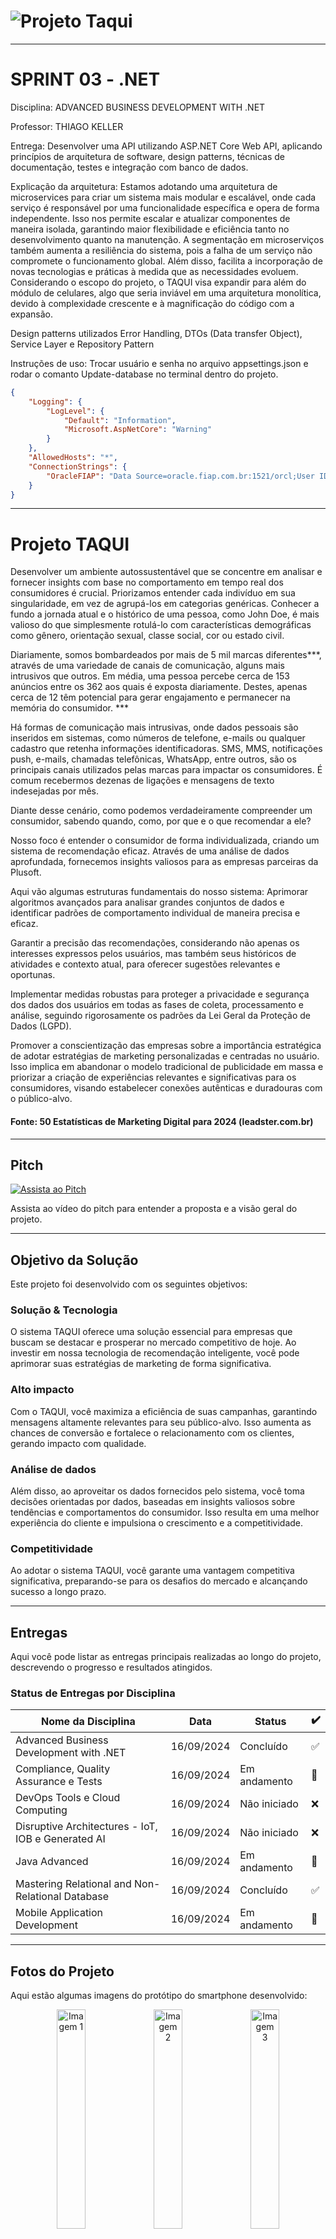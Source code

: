 # ![Projeto Taqui](https://i.ibb.co/0jg7twX/BANNER-TAQUI.png)

---

# SPRINT 03 - .NET

Disciplina: 
ADVANCED BUSINESS DEVELOPMENT WITH .NET

Professor: 
THIAGO KELLER

Entrega: 
Desenvolver uma API utilizando ASP.NET Core Web API, aplicando princípios de arquitetura de software, design patterns, técnicas de documentação, testes e integração com banco de dados.

Explicação da arquitetura:
Estamos adotando uma arquitetura de microservices para criar um sistema mais modular e escalável, onde cada serviço é responsável por uma funcionalidade específica e opera de forma independente. Isso nos permite escalar e atualizar componentes de maneira isolada, garantindo maior flexibilidade e eficiência tanto no desenvolvimento quanto na manutenção. A segmentação em microserviços também aumenta a resiliência do sistema, pois a falha de um serviço não compromete o funcionamento global. Além disso, facilita a incorporação de novas tecnologias e práticas à medida que as necessidades evoluem. Considerando o escopo do projeto, o TAQUI visa expandir para além do módulo de celulares, algo que seria inviável em uma arquitetura monolítica, devido à complexidade crescente e à magnificação do código com a expansão.

Design patterns utilizados Error Handling, DTOs (Data transfer Object), Service Layer e Repository Pattern

Instruções de uso: Trocar usuário e senha no arquivo appsettings.json e rodar o comanto Update-database no terminal dentro do projeto.

```json
{
    "Logging": {
        "LogLevel": {
            "Default": "Information",
            "Microsoft.AspNetCore": "Warning"
        }
    },
    "AllowedHosts": "*",
    "ConnectionStrings": {
        "OracleFIAP": "Data Source=oracle.fiap.com.br:1521/orcl;User ID=rm552342;Password=010605;"
    }
}

```
---

# Projeto TAQUI

Desenvolver um ambiente autossustentável que se concentre em analisar e fornecer insights com base no comportamento em tempo real dos consumidores é crucial. Priorizamos entender cada indivíduo em sua singularidade, em vez de agrupá-los em categorias genéricas. Conhecer a fundo a jornada atual e o histórico de uma pessoa, como John Doe, é mais valioso do que simplesmente rotulá-lo com características demográficas como gênero, orientação sexual, classe social, cor ou estado civil.

Diariamente, somos bombardeados por mais de 5 mil marcas diferentes***, através de uma variedade de canais de comunicação, alguns mais intrusivos que outros. Em média, uma pessoa percebe cerca de 153 anúncios entre os 362 aos quais é exposta diariamente. Destes, apenas cerca de 12 têm potencial para gerar engajamento e permanecer na memória do consumidor. ***

Há formas de comunicação mais intrusivas, onde dados pessoais são inseridos em sistemas, como números de telefone, e-mails ou qualquer cadastro que retenha informações identificadoras. SMS, MMS, notificações push, e-mails, chamadas telefônicas, WhatsApp, entre outros, são os principais canais utilizados pelas marcas para impactar os consumidores. É comum recebermos dezenas de ligações e mensagens de texto indesejadas por mês.

Diante desse cenário, como podemos verdadeiramente compreender um consumidor, sabendo quando, como, por que e o que recomendar a ele?

Nosso foco é entender o consumidor de forma individualizada, criando um sistema de recomendação eficaz. Através de uma análise de dados aprofundada, fornecemos insights valiosos para as empresas parceiras da Plusoft.

Aqui vão algumas estruturas fundamentais do nosso sistema:
Aprimorar algoritmos avançados para analisar grandes conjuntos de dados e identificar padrões de comportamento individual de maneira precisa e eficaz.

Garantir a precisão das recomendações, considerando não apenas os interesses expressos pelos usuários, mas também seus históricos de atividades e contexto atual, para oferecer sugestões relevantes e oportunas.

Implementar medidas robustas para proteger a privacidade e segurança dos dados dos usuários em todas as fases de coleta, processamento e análise, seguindo rigorosamente os padrões da Lei Geral da Proteção de Dados (LGPD).

Promover a conscientização das empresas sobre a importância estratégica de adotar estratégias de marketing personalizadas e centradas no usuário. Isso implica em abandonar o modelo tradicional de publicidade em massa e priorizar a criação de experiências relevantes e significativas para os consumidores, visando estabelecer conexões autênticas e duradouras com o público-alvo.

#### Fonte: 50 Estatísticas de Marketing Digital para 2024 (leadster.com.br)
---

## Pitch

[![Assista ao Pitch](https://i.ibb.co/DVRpqxq/taqui-imagem-tela-video-2.png)](https://www.youtube.com/playlist?list=PLnsC4Y30EcL7rDCMiPKU8FRtReYc_HDMP)

Assista ao vídeo do pitch para entender a proposta e a visão geral do projeto.

---

## Objetivo da Solução

Este projeto foi desenvolvido com os seguintes objetivos:

### Solução & Tecnologia
O sistema TAQUI oferece uma solução essencial para empresas que buscam se destacar e prosperar no mercado competitivo de hoje. Ao investir em nossa tecnologia de recomendação inteligente, você pode aprimorar suas estratégias de marketing de forma significativa.

### Alto impacto
Com o TAQUI, você maximiza a eficiência de suas campanhas, garantindo mensagens altamente relevantes para seu público-alvo. Isso aumenta as chances de conversão e fortalece o relacionamento com os clientes, gerando impacto com qualidade.

### Análise de dados
Além disso, ao aproveitar os dados fornecidos pelo sistema, você toma decisões orientadas por dados, baseadas em insights valiosos sobre tendências e comportamentos do consumidor. Isso resulta em uma melhor experiência do cliente e impulsiona o crescimento e a competitividade.

### Competitividade
Ao adotar o sistema TAQUI, você garante uma vantagem competitiva significativa, preparando-se para os desafios do mercado e alcançando sucesso a longo prazo.

---

## Entregas

Aqui você pode listar as entregas principais realizadas ao longo do projeto, descrevendo o progresso e resultados atingidos.

### Status de Entregas por Disciplina

| **Nome da Disciplina**                                       | **Data**       | **Status**        | **✔️** |
| ------------------------------------------------------------ | -------------- | ----------------- | ------ |
| Advanced Business Development with .NET                       | 16/09/2024     | Concluído         | ✅     |
| Compliance, Quality Assurance e Tests                        | 16/09/2024     | Em andamento      | 🔄     |
| DevOps Tools e Cloud Computing                               | 16/09/2024      | Não iniciado      | ❌     |
| Disruptive Architectures - IoT, IOB e Generated AI           | 16/09/2024      | Não iniciado      | ❌     |
| Java Advanced                                               | 16/09/2024      | Em andamento      | 🔄     |
| Mastering Relational and Non-Relational Database             | 16/09/2024      | Concluído         | ✅     |
| Mobile Application Development                               | 16/09/2024      | Em andamento      | 🔄     |

---

## Fotos do Projeto

Aqui estão algumas imagens do protótipo do smartphone desenvolvido:

<p align="center">
  <img src="https://i.ibb.co/31PR25G/215.png" alt="Imagem 1" width="30%" />
  <img src="https://i.ibb.co/zh7Q7DL/205.png" alt="Imagem 2" width="30%" />
  <img src="https://i.ibb.co/L9GZJL2/211.png" alt="Imagem 3" width="30%" />
</p>

---

## Equipe

Apresentação dos integrantes da equipe de desenvolvimento e suas responsabilidades no projeto:

- 2TDSPM Gabriel Sampaio RM 552342 - Banco de dados / C#
- 2TDSPM Gabriel Neves RM 552244 - React Native (Front End)
- 2TDSPM Livia Freitas RM 99892 - API Java
- 2TDSAV Rafael Mendonça RM 552422 - IA
- 2TDSPM Renato Romeu RM 551325 - DevOps, QA, UX, Business
  
---

## Links e Documentos Complementares

Aqui estão alguns links e documentos complementares para quem deseja explorar mais o projeto:

- [Link 1](https://www.figma.com/proto/GbHko9nmws9NPugbske524/TAQUI?node-id=75-2690&node-type=canvas&t=dseKhQZ0fE2nCp5Y-1&scaling=scale-down&content-scaling=fixed&page-id=62%3A2196&starting-point-node-id=75%3A2690) - Protótipo Figma
- [Link 2](https://drive.google.com/file/d/1174rHO_FRglp7t4-tU1j1UCGLTgB9j19/view?usp=sharing) - Documentação
- [Link 2](https://www.youtube.com/playlist?list=PLnsC4Y30EcL7rDCMiPKU8FRtReYc_HDMP) - Youtube

---

## Orientações de Uso

Aqui estão as orientações para uso correto do projeto:

1. Clone do repositório oficial:
   ```bash
   git clone https://github.com/RenatoRussano/TAQUISPRINT03.git

Orientações gerais do produto final serão lançadas em breve.
